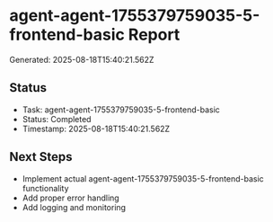 # agent-agent-1755379759035-5-frontend-basic Report

Generated: 2025-08-18T15:40:21.562Z

## Status
- Task: agent-agent-1755379759035-5-frontend-basic
- Status: Completed
- Timestamp: 2025-08-18T15:40:21.562Z

## Next Steps
- Implement actual agent-agent-1755379759035-5-frontend-basic functionality
- Add proper error handling
- Add logging and monitoring
